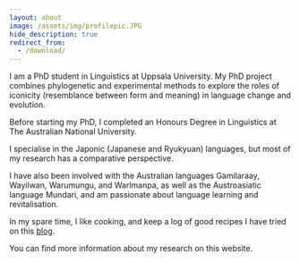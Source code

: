 ```yaml
---
layout: about
image: /assets/img/profilepic.JPG
hide_description: true
redirect_from:
  - /download/
---
```


<!--author-->

I am a PhD student in Linguistics at Uppsala University. My PhD project combines phylogenetic and experimental methods to explore the roles of iconicity (resemblance between form and meaning) in language change and evolution. 

Before starting my PhD, I completed an Honours Degree in Linguistics at The Australian National University.

I specialise in the Japonic (Japanese and Ryukyuan) languages, but most of my research has a comparative perspective.

I have also been involved with the Australian languages Gamilaraay, Wayilwan, Warumungu, and Warlmanpa, as well as the Austroasiatic language Mundari, and am passionate about language learning and revitalisation.

In my spare time, I like cooking, and keep a log of good recipes I have tried on this [blog](https://www.honestcookingblog.com/).

You can find more information about my research on this website. 
